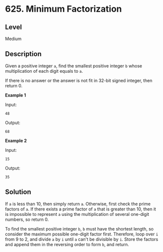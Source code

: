 # 625. Minimum Factorization
## Level
Medium

## Description
Given a positive integer `a`, find the smallest positive integer `b` whose multiplication of each digit equals to `a`.

If there is no answer or the answer is not fit in 32-bit signed integer, then return 0.

**Example 1**

Input:
```
48
```
Output:
```
68
```
**Example 2**

Input:
```
15
```
Output:
```
35
```

## Solution
If `a` is less than 10, then simply return `a`. Otherwise, first check the prime factors of `a`. If there exists a prime factor of `a` that is greater than 10, then it is impossible to represent `a` using the multiplication of several one-digit numbers, so return 0.

To find the smallest positive integer `b`, `b` must have the shortest length, so consider the maximum possible one-digit factor first. Therefore, loop over `i` from 9 to 2, and divide `a` by `i` until `a` can't be divisible by `i`. Store the factors and append them in the reversing order to form `b`, and return.
